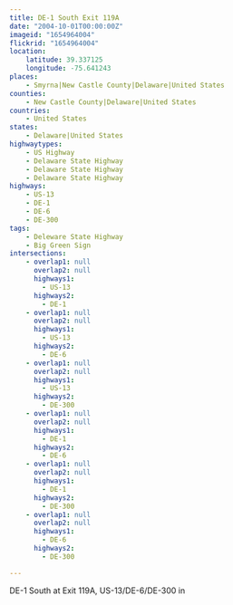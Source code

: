 ```yaml
---
title: DE-1 South Exit 119A
date: "2004-10-01T00:00:00Z"
imageid: "1654964004"
flickrid: "1654964004"
location:
    latitude: 39.337125
    longitude: -75.641243
places:
    - Smyrna|New Castle County|Delaware|United States
counties:
    - New Castle County|Delaware|United States
countries:
    - United States
states:
    - Delaware|United States
highwaytypes:
    - US Highway
    - Delaware State Highway
    - Delaware State Highway
    - Delaware State Highway
highways:
    - US-13
    - DE-1
    - DE-6
    - DE-300
tags:
    - Deleware State Highway
    - Big Green Sign
intersections:
    - overlap1: null
      overlap2: null
      highways1:
        - US-13
      highways2:
        - DE-1
    - overlap1: null
      overlap2: null
      highways1:
        - US-13
      highways2:
        - DE-6
    - overlap1: null
      overlap2: null
      highways1:
        - US-13
      highways2:
        - DE-300
    - overlap1: null
      overlap2: null
      highways1:
        - DE-1
      highways2:
        - DE-6
    - overlap1: null
      overlap2: null
      highways1:
        - DE-1
      highways2:
        - DE-300
    - overlap1: null
      overlap2: null
      highways1:
        - DE-6
      highways2:
        - DE-300

---
```

DE-1 South at Exit 119A, US-13/DE-6/DE-300 in
